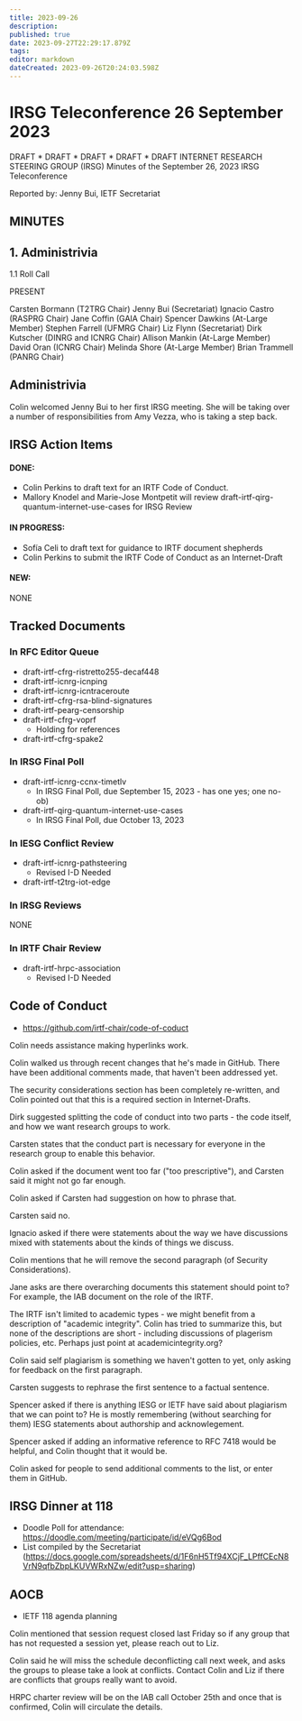```yaml
---
title: 2023-09-26
description: 
published: true
date: 2023-09-27T22:29:17.879Z
tags: 
editor: markdown
dateCreated: 2023-09-26T20:24:03.598Z
---
```


# IRSG Teleconference 26 September 2023

DRAFT * DRAFT * DRAFT * DRAFT * DRAFT
INTERNET RESEARCH STEERING GROUP (IRSG)
Minutes of the September 26, 2023 IRSG Teleconference

Reported by: Jenny Bui, IETF Secretariat

MINUTES
---------------------------------
## 1. Administrivia
1.1 Roll Call

PRESENT

Carsten Bormann (T2TRG Chair)
Jenny Bui (Secretariat)
Ignacio Castro (RASPRG Chair)
Jane Coffin (GAIA Chair)
Spencer Dawkins (At-Large Member)
Stephen Farrell (UFMRG Chair)
Liz Flynn (Secretariat)
Dirk Kutscher (DINRG and ICNRG Chair)
Allison Mankin (At-Large Member)
David Oran (ICNRG Chair)
Melinda Shore (At-Large Member)
Brian Trammell (PANRG Chair)

## Administrivia
Colin welcomed Jenny Bui to her first IRSG meeting. She will be taking over a number of responsibilities from Amy Vezza, who is taking a step back. 


## IRSG Action Items 

#### DONE: 
- Colin Perkins to draft text for an IRTF Code of Conduct.
- Mallory Knodel and Marie-Jose Montpetit will review draft-irtf-qirg-quantum-internet-use-cases for IRSG Review

#### IN PROGRESS:
- Sofía Celi to draft text for guidance to IRTF document shepherds
- Colin Perkins to submit the IRTF Code of Conduct as an Internet-Draft

#### NEW: 
 NONE
 
## Tracked Documents 

### In RFC Editor Queue 
- draft-irtf-cfrg-ristretto255-decaf448
- draft-irtf-icnrg-icnping
- draft-irtf-icnrg-icntraceroute
- draft-irtf-cfrg-rsa-blind-signatures 
- draft-irtf-pearg-censorship
- draft-irtf-cfrg-voprf
    - Holding for references
- draft-irtf-cfrg-spake2

### In IRSG Final Poll
- draft-irtf-icnrg-ccnx-timetlv
  - In IRSG Final Poll, due September 15, 2023 - has one yes; one no-ob)
- draft-irtf-qirg-quantum-internet-use-cases 
	- In IRSG Final Poll, due October 13, 2023 
### In IESG Conflict Review
- draft-irtf-icnrg-pathsteering
    - Revised I-D Needed
- draft-irtf-t2trg-iot-edge
### In IRSG Reviews
NONE

### In IRTF Chair Review 
- draft-irtf-hrpc-association
    - Revised I-D Needed

## Code of Conduct 
- https://github.com/irtf-chair/code-of-coduct

Colin needs assistance making hyperlinks work.

Colin walked us through recent changes that he's made in GitHub. There have been additional comments made, that haven't been addressed yet. 

The security considerations section has been completely re-written, and Colin pointed out that this is a required section in Internet-Drafts. 

Dirk suggested splitting the code of conduct into two parts - the code itself, and how we want research groups to work. 

Carsten states that the conduct part is necessary for everyone in the research group to enable this behavior.

Colin asked if the document went too far ("too prescriptive"), and Carsten said it might not go far enough.

Colin asked if Carsten had suggestion on how to phrase that.

Carsten said no.

Ignacio asked if there were statements about the way we have discussions mixed with statements about the kinds of things we discuss.

Colin mentions that he will remove the second paragraph (of Security Considerations).

Jane asks are there overarching documents this statement should point to? For example, the IAB document on the role of the IRTF.

The IRTF isn't limited to academic types - we might benefit from a description of "academic integrity". Colin has tried to summarize this, but none of the descriptions are short - including discussions of plagerism policies, etc. Perhaps just point at academicintegrity.org?

Colin said self plagiarism is something we haven't gotten to yet, only asking for feedback on the first paragraph. 

Carsten suggests to rephrase the first sentence to a factual sentence.

Spencer asked if there is anything IESG or IETF have said about plagiarism that we can point to? He is mostly remembering (without searching for them) IESG statements about authorship and acknowlegement. 

Spencer asked if adding an informative reference to RFC 7418 would be helpful, and Colin thought that it would be. 

Colin asked for people to send additional comments to the list, or enter them in GitHub.

## IRSG Dinner at 118 
- Doodle Poll for attendance: https://doodle.com/meeting/participate/id/eVQg6Bod
- List compiled by the Secretariat (https://docs.google.com/spreadsheets/d/1F6nH5Tf94XCjF_LPffCEcN8VrN9qfbZbpLKUVWRxNZw/edit?usp=sharing)


## AOCB
- IETF 118 agenda planning

Colin mentioned that session request closed last Friday so if any group that has not requested a session yet, please reach out to Liz. 

Colin said he will miss the schedule deconflicting call next week, and asks the groups to please take a look at conflicts. Contact Colin and Liz if there are conflicts that groups really want to avoid. 

HRPC charter review will be on the IAB call October 25th and once that is confirmed, Colin will circulate the details. 